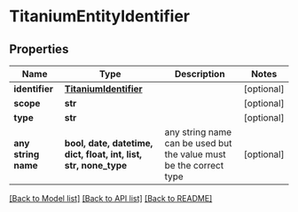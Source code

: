 # TitaniumEntityIdentifier


## Properties
Name | Type | Description | Notes
------------ | ------------- | ------------- | -------------
**identifier** | [**TitaniumIdentifier**](TitaniumIdentifier.md) |  | [optional] 
**scope** | **str** |  | [optional] 
**type** | **str** |  | [optional] 
**any string name** | **bool, date, datetime, dict, float, int, list, str, none_type** | any string name can be used but the value must be the correct type | [optional]

[[Back to Model list]](../README.md#documentation-for-models) [[Back to API list]](../README.md#documentation-for-api-endpoints) [[Back to README]](../README.md)


